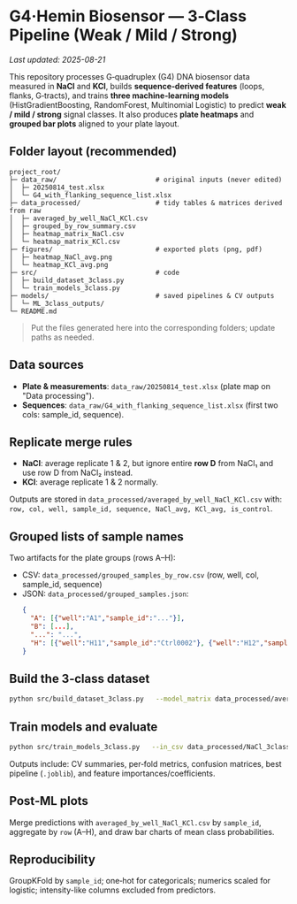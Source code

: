 # G4·Hemin Biosensor — 3‑Class Pipeline (Weak / Mild / Strong)

_Last updated: 2025-08-21_

This repository processes G‑quadruplex (G4) DNA biosensor data measured in **NaCl** and **KCl**, builds
**sequence‑derived features** (loops, flanks, G‑tracts), and trains **three machine‑learning models**
(HistGradientBoosting, RandomForest, Multinomial Logistic) to predict **weak / mild / strong** signal classes.
It also produces **plate heatmaps** and **grouped bar plots** aligned to your plate layout.

## Folder layout (recommended)

```
project_root/
├─ data_raw/                         # original inputs (never edited)
│  ├─ 20250814_test.xlsx
│  └─ G4_with_flanking_sequence_list.xlsx
├─ data_processed/                   # tidy tables & matrices derived from raw
│  ├─ averaged_by_well_NaCl_KCl.csv
│  ├─ grouped_by_row_summary.csv
│  ├─ heatmap_matrix_NaCl.csv
│  └─ heatmap_matrix_KCl.csv
├─ figures/                          # exported plots (png, pdf)
│  ├─ heatmap_NaCl_avg.png
│  └─ heatmap_KCl_avg.png
├─ src/                              # code
│  ├─ build_dataset_3class.py
│  └─ train_models_3class.py
├─ models/                           # saved pipelines & CV outputs
│  └─ ML_3class_outputs/
└─ README.md
```

> Put the files generated here into the corresponding folders; update paths as needed.

## Data sources
- **Plate & measurements**: `data_raw/20250814_test.xlsx` (plate map on "Data processing").
- **Sequences**: `data_raw/G4_with_flanking_sequence_list.xlsx` (first two cols: sample_id, sequence).

## Replicate merge rules
- **NaCl**: average replicate 1 & 2, but ignore entire **row D** from NaCl₁ and use row D from NaCl₂ instead.
- **KCl**: average replicate 1 & 2 normally.

Outputs are stored in `data_processed/averaged_by_well_NaCl_KCl.csv` with:
`row, col, well, sample_id, sequence, NaCl_avg, KCl_avg, is_control`.

## Grouped lists of sample names
Two artifacts for the plate groups (rows A–H):
- CSV: `data_processed/grouped_samples_by_row.csv` (row, well, col, sample_id, sequence)
- JSON: `data_processed/grouped_samples.json`:
  ```json
  {
    "A": [{"well":"A1","sample_id":"..."}],
    "B": [...],
    "...": "...",
    "H": [{"well":"H11","sample_id":"Ctrl0002"}, {"well":"H12","sample_id":"Ctrl0001"}]
  }
  ```

## Build the 3‑class dataset
```bash
python src/build_dataset_3class.py   --model_matrix data_processed/averaged_by_well_NaCl_KCl.csv   --seq_list data_raw/G4_with_flanking_sequence_list.xlsx   --out_csv data_processed/NaCl_3class_features.csv
```

## Train models and evaluate
```bash
python src/train_models_3class.py   --in_csv data_processed/NaCl_3class_features.csv   --out_dir models/ML_3class_outputs
```

Outputs include: CV summaries, per‑fold metrics, confusion matrices, best pipeline (`.joblib`),
and feature importances/coefficients.

## Post‑ML plots
Merge predictions with `averaged_by_well_NaCl_KCl.csv` by `sample_id`, aggregate by `row` (A–H), and draw bar charts of mean class probabilities.

## Reproducibility
GroupKFold by `sample_id`; one‑hot for categoricals; numerics scaled for logistic; intensity-like columns excluded from predictors.

